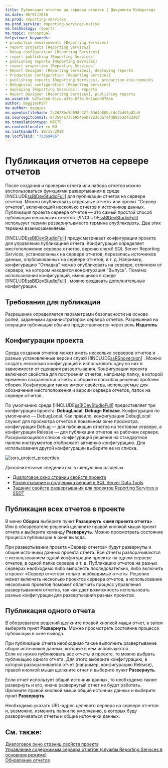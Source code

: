 ```yaml
---
title: Публикация отчетов на сервере отчетов | Документы Майкрософт
ms.date: 06/01/2016
ms.prod: reporting-services
ms.prod_service: reporting-services-native
ms.technology: reports
ms.topic: conceptual
helpviewer_keywords:
- production environments [Reporting Services]
- report projects [Reporting Services]
- Debug configuration [Reporting Services]
- report publishing [Reporting Services]
- publishing reports [Reporting Services]
- report properties [Reporting Services]
- Report Designer [Reporting Services], deploying reports
- Production configuration [Reporting Services]
- publishing reports [Reporting Services], production environments
- DebugLocal configuration [Reporting Services]
- deploying [Reporting Services], reports
- Report Designer [Reporting Services], publishing reports
ms.assetid: bd7aa5e0-61ce-43fd-8f74-5d1aeed078bb
author: maggiesMSFT
ms.author: maggies
ms.openlocfilehash: 2a2628bc5d098c32fc63d4a80bcf4c7b403a82a0
ms.sourcegitcommit: 873504573569546eb7223d3afefd89bb3d422d6f
ms.translationtype: MTE75
ms.contentlocale: ru-RU
ms.lasthandoff: 10/15/2019
ms.locfileid: "72359406"
---
```

# <a name="publishing-reports-to-a-report-server"></a>Публикация отчетов на сервере отчетов
  После создания и проверки отчета или набора отчетов можно воспользоваться функциями развертывания в среде [!INCLUDE[ssBIDevStudioFull](../../includes/ssbidevstudiofull-md.md)] для публикации отчетов на сервере отчетов. Можно опубликовать отдельные отчеты или проект "Сервер отчетов", включающий несколько отчетов и источников данных. Публикация проекта сервера отчетов — это самый простой способ публикации нескольких отчетов. [!INCLUDE[ssBIDevStudioFull](../../includes/ssbidevstudiofull-md.md)] использует термин *развернуть*вместо термина *опубликовать*. Два этих термина взаимозаменяемы.  
  
 [!INCLUDE[ssBIDevStudioFull](../../includes/ssbidevstudiofull-md.md)] предусматривает конфигурации проекта для управления публикацией отчета. Конфигурация определяет местоположение сервера отчетов, версию служб SQL Server Reporting Services, установленных на сервере отчетов, перезапись источников данных, опубликованных на сервере отчетов, и т. д. Например, конфигурацию "Отладка" можно опубликовать на сервере, отличном от сервера, на котором находится конфигурация "Выпуск". Помимо использования конфигураций, имеющихся в среде [!INCLUDE[ssBIDevStudioFull](../../includes/ssbidevstudiofull-md.md)] , можно создавать дополнительные конфигурации.  
 
## <a name="requirements-to-publish"></a>Требования для публикации
Разрешение определяется параметрами безопасности на основе ролей, заданными администратором сервера отчетов. Разрешения на операции публикации обычно предоставляются через роль **Издатель**.  
  
## <a name="project-configurations"></a>Конфигурации проекта  
 Среда создания отчетов может иметь несколько серверов отчетов и разные установленные версии служб [!INCLUDE[ssRSnoversion](../../includes/ssrsnoversion-md.md)] . Можно создать несколько конфигураций и использовать одну из них в зависимости от сценария развертывания. Конфигурации проекта включают свойства для построения отчетов, например папку, в которой временно сохраняются отчеты о сборке и способах решения проблем сборки. Конфигурации также имеют свойства, используемые для обозначения местоположения и версии сервера отчетов, папок на сервере отчетов.  
  
 По умолчанию среда [!INCLUDE[ssBIDevStudioFull](../../includes/ssbidevstudiofull-md.md)] предоставляет три конфигурации проекта: **DebugLocal**, **Debug**и **Release**. Конфигурация по умолчанию — DebugLocal. Как правило, конфигурация DebugLocal служит для просмотра отчетов в локальном окне просмотра, конфигурация Debug — для публикации отчетов на тестовом сервере, а конфигурация Release — для публикации отчетов на рабочем сервере. Раскрывающийся список конфигураций решения на стандартной панели инструментов отображает активную конфигурацию. Для использования другой конфигурации выберите ее из списка.  
  
 ![ssrs_project_properties](../../reporting-services/reports/media/ssrs-project-properties.png) 
  
 Дополнительные сведения см. в следующих разделах:
 + [Диалоговое окно страниц свойств проекта](../../reporting-services/tools/project-property-pages-dialog-box.md)
 + [Развертывание и поддержка версий в SQL Server Data Tools](../../reporting-services/tools/deployment-and-version-support-in-sql-server-data-tools-ssrs.md)
 + [Задание свойств развертывания для проектов Reporting Services в SSDT](../../reporting-services/tools/set-deployment-properties-reporting-services.md)
  
## <a name="to-publish-all-reports-in-a-project"></a>Публикация всех отчетов в проекте  
  
В меню **Сборка** выберите пункт **Развернуть \<имя проекта отчета>** . Или в обозревателе решений щелкните правой кнопкой мыши проект отчета и выберите команду **Развернуть**. Можно просмотреть состояние процесса публикации в окне вывода.  
  
При развертывании проекта «Сервер отчетов» будут развернуты и общие источники данных проекта отчета. Все отчеты разворачиваются с использованием одной конфигурации проекта: на одном сервере отчетов, в одной папке сервера и т. д. Публикацию отчетов на разных серверах необходимо либо выполнять последовательно, либо включить в проект «Сервер отчетов» только необходимые отчеты. Решение может включать несколько проектов сервера отчетов, а использование нескольких проектов поможет облегчить процесс управления развертыванием отчетов, так как дает возможность использовать разные конфигурации для развертывания разных проектов. 
  
## <a name="to-publish-a-single-report"></a>Публикация одного отчета  
  
В обозревателе решений щелкните правой кнопкой мыши отчет, а затем выберите пункт **Развернуть**. Можно просмотреть состояние процесса публикации в окне вывода.  
  
 При публикации отчета необходимо также выполнить развертывание общих источников данных, которые в нем используются.   
 Если не нужно публиковать все отчеты в проекте, то можно выбрать публикацию одного отчета. Для этого выберите конфигурацию, в которой разворачивается отчет (например, конфигурацию Release), правой кнопкой мыши щелкните отчет и выберите пункт **Развернуть**.  
  
 Если отчет использует общий источник данных, то необходимо также развернуть и его, иначе развернутый отчет не будет работать. Щелкните правой кнопкой мыши общий источник данных и выберите пункт **Развернуть**.  
  
 Необходимо указать URL-адрес целевого сервера на сервере отчетов и, возможно, изменить папки по умолчанию, в которых буду разворачиваться отчеты и общие источники данных.  

  
## <a name="see-also"></a>См. также:  
 [Диалоговое окно страниц свойств проекта](../../reporting-services/tools/project-property-pages-dialog-box.md)   
 [Управление содержимым сервера отчетов (службы Reporting Services в основном режиме)](../../reporting-services/report-server/report-server-content-management-ssrs-native-mode.md)   
 [Обновление отчетов](../../reporting-services/install-windows/upgrade-reports.md)  
  
  
